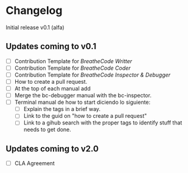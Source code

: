# Changelog

Initial release v0.1 (alfa)

## Updates coming to v0.1
- [ ] Contribution Template for *BreatheCode Writter*
- [ ] Contribution Template for *BreatheCode Coder*
- [ ] Contribution Template for *BreatheCode Inspector & Debugger*
- [ ] How to create a pull request.
- [ ] At the top of each manual add 
- [ ] Merge the bc-debugger manual with the bc-inspector.
- [ ] Terminal manual de how to start diciendo lo siguiente:
	- [ ] Explain the tags in a brief way.
	- [ ] Link to the guid on "how to create a pull request"
	- [ ] Link to a gihub search with the proper tags to identify stuff that needs to get done.

## Updates coming to v2.0
- [ ] CLA Agreement
<!--stackedit_data:
eyJoaXN0b3J5IjpbMTgzMTE0MzE5XX0=
-->